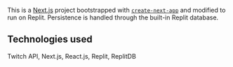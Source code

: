This is a [Next.js](https://nextjs.org/) project bootstrapped with [`create-next-app`](https://github.com/vercel/next.js/tree/canary/packages/create-next-app) and modified to run on Replit. Persistence is handled through the built-in Replit database.


## Technologies used
Twitch API, Next.js, React.js, Replit, ReplitDB

